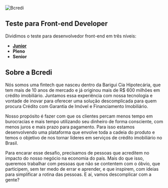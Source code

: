 ![Bcredi](https://www.bcredi.com.br/assets_b2c/frontend_mocks/logo_bcredi-66c81996b2d21efc5c38327b35e2cf89e64bbe3f2fc05b2005b54647f91d9402.svg "Bcredi")

## Teste para Front-end Developer

Dividimos o teste para desenvolvedor front-end em três níveis:

* **[Junior](https://github.com/bcredi/frontend-challenge/blob/master/README-junior.md)**
* **Pleno**
* **Senior**

## Sobre a Bcredi

Nós somos uma fintech que nasceu dentro da Barigui Cia Hipotecária, que tem mais de 10 anos de mercado e já originou mais de R$ 600 milhões em crédito imobiliário. Juntamos essa experiência com nossa tecnologia e vontade de inovar para oferecer uma solução descomplicada para quem procura Crédito com Garantia de Imóvel e Financiamento Imobiliário. 

Nosso propósito é fazer com que os clientes percam menos tempo em burocracias e mais tempo utilizando seu dinheiro de forma consciente, com menos juros e mais prazo para pagamento. Para isso estamos desenvolvendo uma plataforma que envolve toda a cadeia do produto e temos o objetivo de nos tornar líderes em serviços de crédito imobiliário no Brasil.

Para encarar esse desafio, precisamos de pessoas que acreditem no impacto do nosso negócio na economia do país. Mais do que isso, queremos trabalhar com pessoas que não se contentem com o óbvio, que participem, sem ter medo de errar e aprender, e que inspirem, com ideias para simplificar a rotina das pessoas. E aí, vamos descomplicar com a gente?